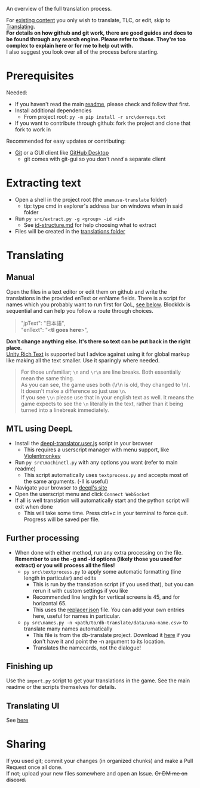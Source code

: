 An overview of the full translation process.

For [existing content](translations/) you only wish to translate, TLC, or edit, skip to [Translating](#Translating).  
**For details on how github and git work, there are good guides and docs to be found through any search engine. Please refer to those. They're too complex to explain here or for me to help out with.**  
I also suggest you look over all of the process before starting.

# Prerequisites
Needed:
- If you haven't read the main [readme](readme.md), please check and follow that first.
- Install additional  dependencies
    - From project root: `py -m pip install -r src\devreqs.txt`
-  If you want to contribute through github: fork the project and clone that fork to work in

Recommended for easy updates or contributing:    
- [Git](https://git-scm.com/downloads) or a GUI client like [GitHub Desktop](https://desktop.github.com/)
    - git comes with git-gui so you don't *need* a separate client

# Extracting text
- Open a shell in the project root (the `umamusu-translate` folder)
    - tip: type cmd in explorer's address bar on windows when in said folder
- Run `py src/extract.py -g <group> -id <id>`
    - See [id-structure.md](id-structure.md) for help choosing what to extract
- Files will be created in the [translations folder](translations/)

# Translating
## Manual
Open the files in a text editor or edit them on github and write the translations in the provided enText or enName fields. There is a script for names which you probably want to run first for QoL, [see below](#further-processing). BlockIdx is sequential and can help you follow a route through choices.

> "jpText": "日本語",  
> "enText": "\<**tl goes here**\>",

**Don't change anything else. It's there so text can be put back in the right place.**   
[Unity Rich Text](https://docs.unity3d.com/Packages/com.unity.ugui@1.0/manual/StyledText.html) is supported but I advice against using it for global markup like making all the text smaller. Use it sparingly where needed.

> For those unfamiliar; `\n` and `\r\n` are line breaks. Both essentially mean the same thing.  
> As you can see, the game uses both (\r\n is old, they changed to \n). It doesn't make a difference so just use `\n`.  
> If you see `\\n` please use that in your english text as well. It means the game expects to see the `\n` literally in the text, rather than it being turned into a linebreak immediately.  


## MTL using DeepL
- Install the [deepl-translator.user.js](https://cdn.jsdelivr.net/gh/noccu/umamusu-translate@master/src/deepl-translator.user.js) script in your browser
    - This requires a userscript manager with menu support, like [Violentmonkey](https://violentmonkey.github.io/)
- Run `py src\machinetl.py` with any options you want (refer to main readme)
    - This script automatically uses `textprocess.py` and accepts most of the same arguments. (-ll is useful)
- Navigate your browser to [deepl's site](https://www.deepl.com/en/translator)
- Open the userscript menu and click `Connect WebSocket`
- If all is well translation will automatically start and the python script will exit when done
    - This will take some time. Press ctrl+c in your terminal to force quit. Progress will be saved per file.

## Further processing    
- When done with either method, run any extra processing on the file. **Remember to use the -g and -id options (likely those you used for extract) or you will process all the files!**
    - `py src\textprocess.py` to apply some automatic formatting (line length in particular) and edits
        - This is run by the translation script (if you used that), but you can rerun it with custom settings if you like
        - Recommended line length for vertical screens is 45, and for horizontal 65.
        - This uses the [replacer.json](src/data/replacer.json) file. You can add your own entries here, useful for names in particular.
    - `py src\names.py -n <path/to/db-translate/data/uma-name.csv>` to translate many names automatically
        - This file is from the db-translate project. Download it [here](https://github.com/noccu/umamusume-db-translate/blob/playtest/src/data/uma-name.csv) if you don't have it and point the -n argument to its location.
        - Translates the namecards, not the dialogue!

## Finishing up
Use the `import.py` script to get your translations in the game. See the main readme or the scripts themselves for details.

## Translating UI
See [here](updating-ui.md#translating)

# Sharing
If you used git; commit your changes (in organized chunks) and make a Pull Request once all done.  
If not; upload your new files somewhere and open an Issue. ~~Or DM me on discord.~~
